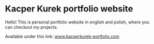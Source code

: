 # Kacper Kurek portfolio website

Hello! This is personal portfolio website in english and polish, where you can checkout my projects.

Available under this link: www.kacperkurek-portfolio.com
